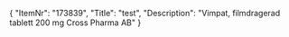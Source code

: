 {
  "ItemNr": "173839",
  "Title": "test",
  "Description": "Vimpat, filmdragerad tablett 200 mg Cross Pharma AB"
}